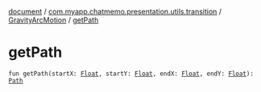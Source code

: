 [document](../../index.md) / [com.myapp.chatmemo.presentation.utils.transition](../index.md) / [GravityArcMotion](index.md) / [getPath](./get-path.md)

# getPath

`fun getPath(startX: `[`Float`](https://kotlinlang.org/api/latest/jvm/stdlib/kotlin/-float/index.html)`, startY: `[`Float`](https://kotlinlang.org/api/latest/jvm/stdlib/kotlin/-float/index.html)`, endX: `[`Float`](https://kotlinlang.org/api/latest/jvm/stdlib/kotlin/-float/index.html)`, endY: `[`Float`](https://kotlinlang.org/api/latest/jvm/stdlib/kotlin/-float/index.html)`): `[`Path`](https://developer.android.com/reference/android/graphics/Path.html)